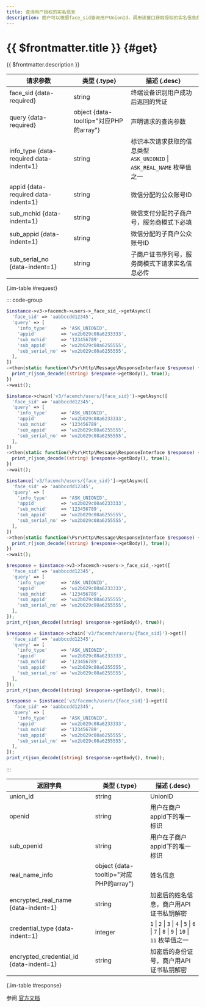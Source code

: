 ```yaml
---
title: 查询用户授权的实名信息
description: 商户可以根据face_sid查询用户UnionId，调用该接口获取授权的实名信息商户需要先申请权限。
---
```


# {{ $frontmatter.title }} {#get}

{{ $frontmatter.description }}

| 请求参数 | 类型 {.type} | 描述 {.desc}
| --- | --- | ---
| face_sid {data-required} | string | 终端设备识别用户成功后返回的凭证
| query {data-required} | object {data-tooltip="对应PHP的array"} | 声明请求的查询参数
| info_type {data-required data-indent=1} | string | 标识本次请求获取的信息类型<br/>`ASK_UNIONID` \| `ASK_REAL_NAME` 枚举值之一
| appid {data-required data-indent=1} | string | 微信分配的公众账号ID
| sub_mchid {data-indent=1} | string | 微信支付分配的子商户号，服务商模式下必填
| sub_appid {data-indent=1} | string | 微信分配的子商户公众账号ID
| sub_serial_no {data-indent=1} | string | ⼦商户证书序列号，服务商模式下请求实名信息必传

{.im-table #request}

::: code-group

```php [异步纯链式]
$instance->v3->facemch->users->_face_sid_->getAsync([
  'face_sid' => 'aabbccdd12345',
  'query' => [
    'info_type'     => 'ASK_UNIONID',
    'appid'         => 'wx2b029c08a6233333',
    'sub_mchid'     => '123456789',
    'sub_appid'     => 'wx2b029c08a6255555',
    'sub_serial_no' => 'wx2b029c08a6255555',
  ],
])
->then(static function(\Psr\Http\Message\ResponseInterface $response) {
  print_r(json_decode((string) $response->getBody(), true));
})
->wait();
```

```php [异步声明式]
$instance->chain('v3/facemch/users/{face_sid}')->getAsync([
  'face_sid' => 'aabbccdd12345',
  'query' => [
    'info_type'     => 'ASK_UNIONID',
    'appid'         => 'wx2b029c08a6233333',
    'sub_mchid'     => '123456789',
    'sub_appid'     => 'wx2b029c08a6255555',
    'sub_serial_no' => 'wx2b029c08a6255555',
  ],
])
->then(static function(\Psr\Http\Message\ResponseInterface $response) {
  print_r(json_decode((string) $response->getBody(), true));
})
->wait();
```

```php [异步属性式]
$instance['v3/facemch/users/{face_sid}']->getAsync([
  'face_sid' => 'aabbccdd12345',
  'query' => [
    'info_type'     => 'ASK_UNIONID',
    'appid'         => 'wx2b029c08a6233333',
    'sub_mchid'     => '123456789',
    'sub_appid'     => 'wx2b029c08a6255555',
    'sub_serial_no' => 'wx2b029c08a6255555',
  ],
])
->then(static function(\Psr\Http\Message\ResponseInterface $response) {
  print_r(json_decode((string) $response->getBody(), true));
})
->wait();
```

```php [同步纯链式]
$response = $instance->v3->facemch->users->_face_sid_->get([
  'face_sid' => 'aabbccdd12345',
  'query' => [
    'info_type'     => 'ASK_UNIONID',
    'appid'         => 'wx2b029c08a6233333',
    'sub_mchid'     => '123456789',
    'sub_appid'     => 'wx2b029c08a6255555',
    'sub_serial_no' => 'wx2b029c08a6255555',
  ],
]);
print_r(json_decode((string) $response->getBody(), true));
```

```php [同步声明式]
$response = $instance->chain('v3/facemch/users/{face_sid}')->get([
  'face_sid' => 'aabbccdd12345',
  'query' => [
    'info_type'     => 'ASK_UNIONID',
    'appid'         => 'wx2b029c08a6233333',
    'sub_mchid'     => '123456789',
    'sub_appid'     => 'wx2b029c08a6255555',
    'sub_serial_no' => 'wx2b029c08a6255555',
  ],
]);
print_r(json_decode((string) $response->getBody(), true));
```

```php [同步属性式]
$response = $instance['v3/facemch/users/{face_sid}']->get([
  'face_sid' => 'aabbccdd12345',
  'query' => [
    'info_type'     => 'ASK_UNIONID',
    'appid'         => 'wx2b029c08a6233333',
    'sub_mchid'     => '123456789',
    'sub_appid'     => 'wx2b029c08a6255555',
    'sub_serial_no' => 'wx2b029c08a6255555',
  ],
]);
print_r(json_decode((string) $response->getBody(), true));
```

:::

| 返回字典 | 类型 {.type} | 描述 {.desc}
| --- | --- | ---
| union_id | string | UnionID
| openid | string | 用户在商户appid下的唯⼀标识
| sub_openid | string | 用户在⼦商户appid下的唯⼀标识
| real_name_info | object {data-tooltip="对应PHP的array"} | 姓名信息
| encrypted_real_name {data-indent=1} | string | 加密后的姓名信息，商户用API证书私钥解密
| credential_type {data-indent=1} | integer | `1` \| `2` \| `3` \| `4` \| `5` \| `6` \| `7` \| `8` \| `9` \| `10` \| `11` 枚举值之一
| encrypted_credential_id {data-indent=1} | string | 加密后的身份证号，商户用API证书私钥解密

{.im-table #response}

参阅 [官方文档](https://pay.weixin.qq.com/wiki/doc/wxfacepay/develop/android/sid.html)
